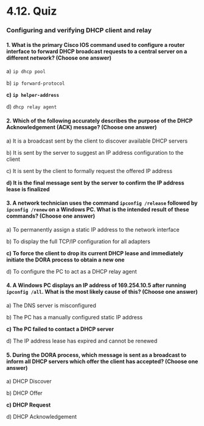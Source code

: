 # 4.12. Quiz

### Configuring and verifying DHCP client and relay

#### 1. What is the primary Cisco IOS command used to configure a router interface to forward DHCP broadcast requests to a central server on a different network? (Choose one answer)

a) `ip dhcp pool`

b) `ip forward-protocol`

**c) `ip helper-address`**

d) `dhcp relay agent`

#### 2. Which of the following accurately describes the purpose of the DHCP Acknowledgement (ACK) message? (Choose one answer)

a) It is a broadcast sent by the client to discover available DHCP servers

b) It is sent by the server to suggest an IP address configuration to the client

c) It is sent by the client to formally request the offered IP address

**d) It is the final message sent by the server to confirm the IP address lease is finalized**

#### 3. A network technician uses the command `ipconfig /release` followed by `ipconfig /renew` on a Windows PC. What is the intended result of these commands? (Choose one answer)

a) To permanently assign a static IP address to the network interface

b) To display the full TCP/IP configuration for all adapters

**c) To force the client to drop its current DHCP lease and immediately initiate the DORA process to obtain a new one**

d) To configure the PC to act as a DHCP relay agent

#### 4. A Windows PC displays an IP address of 169.254.10.5 after running `ipconfig /all`. What is the most likely cause of this? (Choose one answer)

a) The DNS server is misconfigured

b) The PC has a manually configured static IP address

**c) The PC failed to contact a DHCP server**

d) The IP address lease has expired and cannot be renewed

#### 5. During the DORA process, which message is sent as a broadcast to inform all DHCP servers which offer the client has accepted? (Choose one answer)

a) DHCP Discover

b) DHCP Offer

**c) DHCP Request**

d) DHCP Acknowledgement
